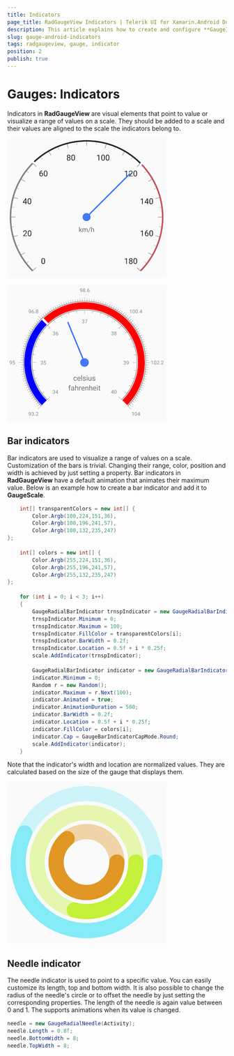 ```yaml
---
title: Indicators
page_title: RadGaugeView Indicators | Telerik UI for Xamarin.Android Documentation
description: This article explains how to create and configure **GaugeIndicator** instances.
slug: gauge-android-indicators
tags: radgaugeview, gauge, indicator
position: 2
publish: true
---
```


# Gauges: Indicators

Indicators in **RadGaugeView** are visual elements that point to value or visualize a range of values on a scale. They should be added to a scale and their values are aligned to the scale the indicators belong to.

![TelerikUI-Gauges-Indicators-Example-1](images/gauges-indicators1.png "An example of radial gauge with bar indicators and a needle.")

![TelerikUI-Gauges-Indicators-Example-2](images/gauges-indicators2.png "An example of radial gauge with bar indicators and a needle.")

## Bar indicators

Bar indicators are used to visualize a range of values on a scale. Customization of the bars is trivial. Changing their range, color, position and width is achieved by just setting a property. Bar indicators in **RadGaugeView** have a default animation that animates their maximum value. Below is an example how to create a bar indicator and add it to **GaugeScale**.


```C#
    int[] transparentColors = new int[] {
        Color.Argb(100,224,151,36),
        Color.Argb(100,196,241,57),
        Color.Argb(100,132,235,247)
};

    int[] colors = new int[] {
        Color.Argb(255,224,151,36),
        Color.Argb(255,196,241,57),
        Color.Argb(255,132,235,247)
};

    for (int i = 0; i < 3; i++)
    {
        GaugeRadialBarIndicator trnspIndicator = new GaugeRadialBarIndicator(Activity);
        trnspIndicator.Minimum = 0;
        trnspIndicator.Maximum = 100;
        trnspIndicator.FillColor = transparentColors[i];
        trnspIndicator.BarWidth = 0.2f;
        trnspIndicator.Location = 0.5f + i * 0.25f;
        scale.AddIndicator(trnspIndicator);

        GaugeRadialBarIndicator indicator = new GaugeRadialBarIndicator(Activity);
        indicator.Minimum = 0;
        Random r = new Random();
        indicator.Maximum = r.Next(100);
        indicator.Animated = true;
        indicator.AnimationDuration = 500;
        indicator.BarWidth = 0.2f;
        indicator.Location = 0.5f + i * 0.25f;
        indicator.FillColor = colors[i];
        indicator.Cap = GaugeBarIndicatorCapMode.Round;
        scale.AddIndicator(indicator);
    }
```

Note that the indicator's width and location are normalized values. They are calculated based on the size of the gauge that displays them. 

![TelerikUI-Gauges-Indicators-Bar](images/gauge-indicators-bars.png "An example of radial gauge with customized radial bar indicators.")

## Needle indicator

The needle indicator is used to point to a specific value. You can easily customize its length, top and bottom width. It is also possible to change the radius of the needle's circle or to offset the needle by just setting the corresponding properties. The length of the needle is again value between 0 and 1. The supports animations when its value is changed.


```C#
needle = new GaugeRadialNeedle(Activity);
needle.Length = 0.8f;
needle.BottomWidth = 8;
needle.TopWidth = 8;
```